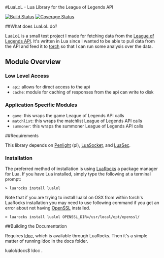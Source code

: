 #LuaLoL - Lua Library for the League of Legends API

[![Build Status](https://travis-ci.org/dojoteef/lualol.svg)](https://travis-ci.org/dojoteef/lualol)
[![Coverage Status](https://coveralls.io/repos/github/dojoteef/lualol/badge.svg?branch=master)](https://coveralls.io/github/dojoteef/lualol?branch=master)

##What does LuaLoL do?

LuaLoL is a small test project I made for fetching data from the [League of Legends
API](http://developer.leagueoflegends.com). It's written in Lua since I wanted
to be able to pull data from the API and feed it to [torch](http://torch.ch) so
that I can run some analysis over the data.

## Module Overview

### Low Level Access

  * `api`: allows for direct access to the api
  * `cache`: module for caching of responses from the api can write to disk

### Application Specific Modules

  * `game`: this wraps the game League of Legends API calls
  * `matchlist`: this wraps the matchlist League of Legends API calls
  * `summoner`: this wraps the summoner League of Legends API calls

##Requirements

This library depends on [Penlight](https://github.com/stevedonovan/Penlight)
(pl), [LuaSocket](https://github.com/diegonehab/luasocket), and
[LuaSec](https://github.com/brunoos/luasec).

### Installation

The preferred method of installation is using [LuaRocks](https://luarocks.org) a
package manager for Lua. If you have Lua installed, simply type the following at
a terminal prompt:

    > luarocks install lualol

Note that if you are trying to install lualol on OSX from within torch's LuaRocks
installation you may need to use following command if you get an error about not
having [OpenSSL](https://www.openssl.org) installed.

    > luarocks install lualol OPENSSL_DIR=/usr/local/opt/openssl/

##Building the Documentation

Requires [ldoc](https://github.com/stevedonovan/LDoc), which is available
through LuaRocks.  Then it's a simple matter of running ldoc in the docs folder.

lualol/docs$ ldoc .
